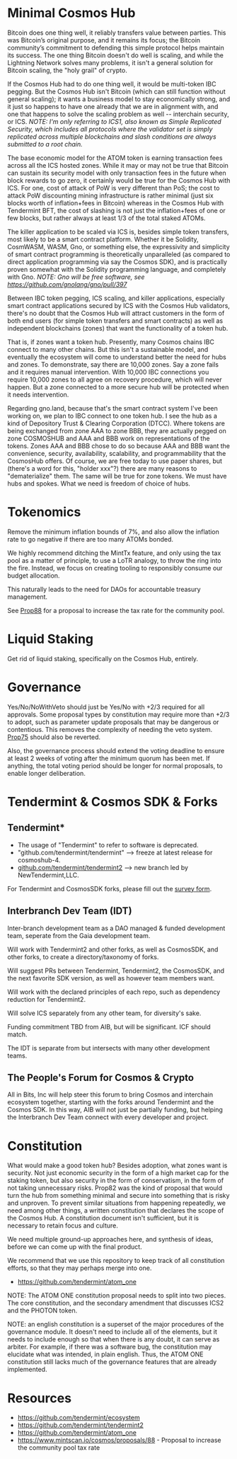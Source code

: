 # Minimal Cosmos Hub

Bitcoin does one thing well, it reliably transfers value between parties. This
was Bitcoin’s original purpose, and it remains its focus; the Bitcoin
community’s commitment to defending this simple protocol helps maintain its
success.  The one thing Bitcoin doesn't do well is scaling,
and while the Lightning Network solves many problems, it isn't a general
solution for Bitcoin scaling, the "holy grail" of crypto.

If the Cosmos Hub had to do one thing well, it would be multi-token IBC
pegging. But the Cosmos Hub isn't Bitcoin (which can still function without
general scaling); it wants a business model to stay economically strong, and
it just so happens to have one already that we are in alignment with, and one
that happens to solve the scaling problem as well -- interchain security, or 
ICS. _NOTE: I'm only referring to ICS1, also known as Simple Replicated 
Security, which includes all protocols where the validator set is simply 
replicated across multiple blockchains and slash conditions are always 
submitted to a root chain._

The base economic model for the ATOM token is earning transaction fees across
all the ICS hosted zones. While it may or may not be true that Bitcoin can
sustain its security model with only transaction fees in the future when block
rewards to go zero, it certainly would be true for the Cosmos Hub with ICS. 
For one, cost of attack of PoW is very different than PoS; the cost to attack 
PoW discounting mining infrastructure is rather minimal (just six blocks worth
of inflation+fees in Bitcoin) whereas in the Cosmos Hub with Tendermint BFT, 
the cost of slashing is not just the inflation+fees of one or few blocks, but
rather always at least 1/3 of the total staked ATOMs.

The killer application to be scaled via ICS is, besides simple token
transfers, most likely to be a smart contract platform. Whether it be 
Solidity, CosmWASM, WASM, Gno, or something else, the expressivity and 
simplicity of smart contract programming is theoretically unparalleled
(as compared to direct application programming via say the Cosmos SDK), and
is practically proven somewhat with the Solidity programming language, and 
completely with Gno. _NOTE: Gno will be free software, see 
https://github.com/gnolang/gno/pull/397_

Between IBC token pegging, ICS scaling, and killer applications, especially
smart contract applications secured by ICS with the Cosmos Hub validators,
there's no doubt that the Cosmos Hub will attract customers in the form of
both end users (for simple token transfers and smart contracts) as well as
independent blockchains (zones) that want the functionality of a token hub.

That is, if zones want a token hub. Presently, many Cosmos chains IBC connect
to many other chains. But this isn't a sustainable model, and eventually the
ecosystem will come to understand better the need for hubs and zones. To
demonstrate, say there are 10,000 zones. Say a zone fails and it requires
manual intervention. With 10,000 IBC connections you require 10,000 zones to
all agree on recovery procedure, which will never happen. But a zone connected
to a more secure hub will be protected when it needs intervention.

Regarding gno.land, because that's the smart contract system I've been working
on, we plan to IBC connect to one token hub. I see the hub as a kind of
Depository Trust & Clearing Corporation (DTCC). Where tokens are being
exchanged from zone AAA to zone BBB, they are actually pegged on zone
COSMOSHUB and AAA and BBB work on representations of the tokens. Zones AAA and
BBB chose to do so because AAA and BBB want the convenience, security, 
availability, scalability, and programmability that the CosmosHub offers. Of
course, we are free today to use paper shares, but (there's a word for this,
"holder xxx"?) there are many reasons to "dematerialize" them. The same will 
be true for zone tokens. We must have hubs and spokes. What we need is freedom
of choice of hubs.


# Tokenomics

Remove the minimum inflation bounds of 7%, and also allow the inflation rate
to go negative if there are too many ATOMs bonded.

We highly recommend ditching the MintTx feature, and only using the tax pool
as a matter of principle, to use a LoTR analogy, to throw the ring into the 
fire. Instead, we focus on creating tooling to responsibly consume our budget
allocation.

This naturally leads to the need for DAOs for accountable treasury management.

See [Prop88](https://www.mintscan.io/cosmos/proposals/88) for a proposal to
increase the tax rate for the community pool.


# Liquid Staking

Get rid of liquid staking, specifically on the Cosmos Hub, entirely.


# Governance

Yes/No/NoWithVeto should just be Yes/No with +2/3 required for all approvals.
Some proposal types by constitution may require more than +2/3 to adopt, such
as parameter update proposals that may be dangerous or contentious. This
removes the complexity of needing the veto system.
[Prop75](https://www.mintscan.io/cosmos/proposals/75) should also be reverted.

Also, the governance process should extend the voting deadline to ensure at
least 2 weeks of voting after the minimum quorum has been met. If anything,
the total voting period should be longer for normal proposals, to enable 
longer deliberation.


# Tendermint & Cosmos SDK & Forks

## Tendermint*

* The usage of "Tendermint" to refer to software is deprecated.
* "github.com/tendermint/tendermint" --> freeze at latest release for cosmoshub-4.
* [github.com/tendermint/tendermint2](Tendermint2) --> new branch led by
NewTendermint,LLC.

For Tendermint and CosmosSDK forks, please fill out the [survey form](https://docs.google.com/forms/d/e/1FAIpQLSeAZ4ILjJL39Fk_LIZD0L5qvFt4mqONVPaQ-ODuFSF0-dx4hw/viewform?usp=sf_link). 

## Interbranch Dev Team (IDT)

Inter-branch development team as a DAO managed & funded development team,
seperate from the Gaia development team.

Will work with Tendermint2 and other forks, as well as
CosmosSDK, and other forks, to create a directory/taxonomy of forks.

Will suggest PRs between Tendermint, Tendermint2, the CosmosSDK, and the
next
favorite SDK version, as well as however team members want.

Will work with the declared principles of each repo, such as dependency
reduction for Tendermint2.

Will solve ICS separately from any other team, for diversity's sake.

Funding commitment TBD from AIB, but will be significant. ICF should match.

The IDT is separate from but intersects with many other development teams.

## The People's Forum for Cosmos & Crypto

All in Bits, Inc will help steer this forum to bring Cosmos and interchain
ecosystem together, starting with the forks around Tendermint and the Cosmos
SDK. In this way, AIB will not just be partially funding, but helping the
Interbranch Dev Team connect with every developer and project.


# Constitution

What would make a good token hub? Besides adoption, what zones want is
security. Not just economic security in the form of a high market cap for the
staking token, but also security in the form of conservatism, in the form of
not taking unnecessary risks. Prop82 was the kind of proposal that would turn
the hub from something minimal and secure into something that is risky and
unproven. To prevent similar situations from happening repeatedly, we need
among other things, a written constitution that declares the scope of the
Cosmos Hub. A constitution document isn't sufficient, but it is necessary to
retain focus and culture.

We need multiple ground-up approaches here, and synthesis of ideas, before we
can come up with the final product.

We recommend that we use this repository to keep track of all constitution
efforts, so that they may perhaps merge into one.

 * https://github.com/tendermint/atom_one

NOTE: The ATOM ONE constitution proposal needs to split into two pieces. The
core constitution, and the secondary amendment that discusses ICS2 and the
PHOTON token.

NOTE: an english constitution is a superset of the major procedures of
the governance module. It doesn't need to include all of the elements, but it
needs to include enough so that when there is any doubt, it can serve as
arbiter. For example, if there was a software bug, the constitution may
elucidate what was intended, in plain english. Thus, the ATOM ONE constitution
still lacks much of the governance features that are already implemented.


# Resources

 * https://github.com/tendermint/ecosystem
 * https://github.com/tendermint/tendermint2
 * https://github.com/tendermint/atom_one
 * https://www.mintscan.io/cosmos/proposals/88 - Proposal to increase the
community pool tax rate
